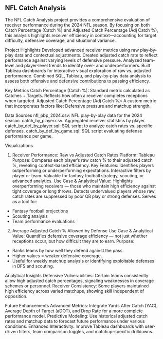 ## NFL Catch Analysis
The NFL Catch Analysis project provides a comprehensive evaluation of receiver performance during the 2024 NFL season. By focusing on both Catch Percentage (Catch %) and Adjusted Catch Percentage (Adj Catch %), this analysis highlights receiver efficiency in context—accounting for target difficulty, defensive coverage, and situational variance.

Project Highlights
  Developed advanced receiver metrics using raw play-by-play data and contextual adjustments.
  Created adjusted catch rate to reflect performance against varying levels of defensive pressure.
  Analyzed team-level and player-level trends to identify over- and underperformers.
  Built Tableau dashboards for interactive visual exploration of raw vs. adjusted performance.
  Combined SQL, Tableau, and play-by-play data analysis to assess both offensive and defensive contributions to passing efficiency.

Key Metrics
Catch Percentage (Catch %):
  Standard metric calculated as Catches ÷ Targets. Reflects how often a receiver completes receptions when targeted.
Adjusted Catch Percentage (Adj Catch %):
  A custom metric that incorporates factors like:
    Defensive pressure and matchup strength.

Data Sources
nfl_pbp_2024.csv: NFL play-by-play data for the 2024 season.
catch_by_player.csv: Aggregated receiver statistics by player.
catch_by_def_by_player.sql: SQL script to analyze catch rates vs. specific defenses.
catch_by_def_by_game.sql: SQL script evaluating defense performance per game.

Visualizations
1. Receiver Performance: Raw vs Adjusted Catch Rates
Platform: Tableau
Purpose: Compares each player’s raw catch % to their adjusted catch %, revealing context-based efficiency.
Key Features:
  Identifies players outperforming or underperforming expectations.
  Interactive filters by player or team.
  Valuable for fantasy football strategy, scouting, or advanced analytics.
Use Case & Analytical Value:
  Highlights overperforming receivers — those who maintain high efficiency against tight coverage or long throws.
  Detects undervalued players whose raw catch rates are suppressed by poor QB play or strong defenses.
Serves as a tool for:
- Fantasy football projections
- Scouting analysis
- Team performance evaluations

2. Average Adjusted Catch % Allowed by Defense
Use Case & Analytical Value:
  Quantifies defensive coverage efficiency — not just whether receptions occur, but how difficult they are to earn.
Purpose:
- Ranks teams by how well they defend against the pass.
- Higher values = weaker defensive coverage.
- Useful for weekly matchup analysis or identifying exploitable defenses in DFS and scouting.

Analytical Insights
Defensive Vulnerabilities:
  Certain teams consistently allow high adjusted catch percentages, signaling weaknesses in coverage schemes or personnel.
Receiver Consistency:
  Some players maintained high efficiency across varied matchups, showing skill independent of opposition.

Future Enhancements
Advanced Metrics:
  Integrate Yards After Catch (YAC), Average Depth of Target (aDOT), and Drop Rate for a more complete performance model.
Predictive Modeling:
  Use historical adjusted catch rates and matchup data to forecast future performance under various conditions.
Enhanced Interactivity:
  Improve Tableau dashboards with user-driven filters, team comparison toggles, and matchup-specific drilldowns.
